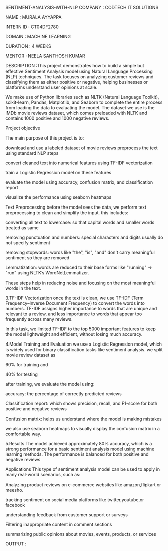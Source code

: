 SENTIMENT-ANALYSIS-WITH-NLP
COMPANY : CODTECH IT SOLUTIONS

NAME : MURALA AYYAPPA

INTERN ID : CT04DF2780

DOMAIN : MACHINE LEARNING

DURATION : 4 WEEKS

MENTOR : NEELA SANTHOSH KUMAR

DESCRIPTION :This project demonstrates how to build a simple but effective Sentiment Analysis model using Natural Language Processing (NLP) techniques. The task focuses on analyzing customer reviews and classifying them as either positive or negative, helping businesses or platforms understand user opinions at scale.

We make use of Python libraries such as NLTK (Natural Language Toolkit), scikit-learn, Pandas, Matplotlib, and Seaborn to complete the entire process from loading the data to evaluating the model. The dataset we use is the IMDb movie reviews dataset, which comes preloaded with NLTK and contains 1000 positive and 1000 negative reviews.

Project objective

The main purpose of this project is to:

download and use a labeled dataset of movie reviews
preprocess the text using standard NLP steps

convert cleaned text into numerical features using TF-IDF vectorization

train a Logistic Regression model on these features

evaluate the model using accuracy, confusion matrix, and classification report

visualize the performance using seaborn heatmaps

Text Preprocessing before the model sees the data, we perform text preprocessing to clean and simplify the input. this includes:

converting all text to lowercase: so that capital words and smaller words treated as same

removing punctuation and numbers: special characters and digits usually do not specify sentiment

removing stopwords: words like "the", "is", "and" don't carry meaningful sentiment so they are removed

Lemmatization: words are reduced to their base forms like "running" → "run" using NLTK’s WordNetLemmatizer.

These steps help in reducing noise and focusing on the most meaningful words in the text.

3.TF-IDF Vectorization once the text is clean, we use TF-IDF (Term Frequency–Inverse Document Frequency) to convert the words into numbers. TF-IDF assigns higher importance to words that are unique and relevant to a review, and less importance to words that appear too frequently across many reviews.

In this task, we limited TF-IDF to the top 5000 important features to keep the model lightweight and efficient, without losing much accuracy.

4.Model Training and Evaluation we use a Logistic Regression model, which is widely used for binary classification tasks like sentiment analysis. we split movie review dataset as

60% for training and

40% for testing

after training, we evaluate the model using:

accuracy: the percentage of correctly predicted reviews

Classification report: which shows precision, recall, and F1-score for both positive and negative reviews

Confusion matrix: helps us understand where the model is making mistakes

we also use seaborn heatmaps to visually display the confusion matrix in a comfortable way.

5.Results The model achieved approximately 80% accuracy, which is a strong performance for a basic sentiment analysis model using machine learning methods. The performance is balanced for both positive and negative reviews

Applications This type of sentiment analysis model can be used to apply in many real-world scenarios, such as:

Analyzing product reviews on e-commerce websites like amazon,flipkart or meesho.

tracking sentiment on social media platforms like twitter,youtube,or facebook

understanding feedback from customer support or surveys

Filtering inappropriate content in comment sections

summarizing public opinions about movies, events, products, or services

OUTPUT :
